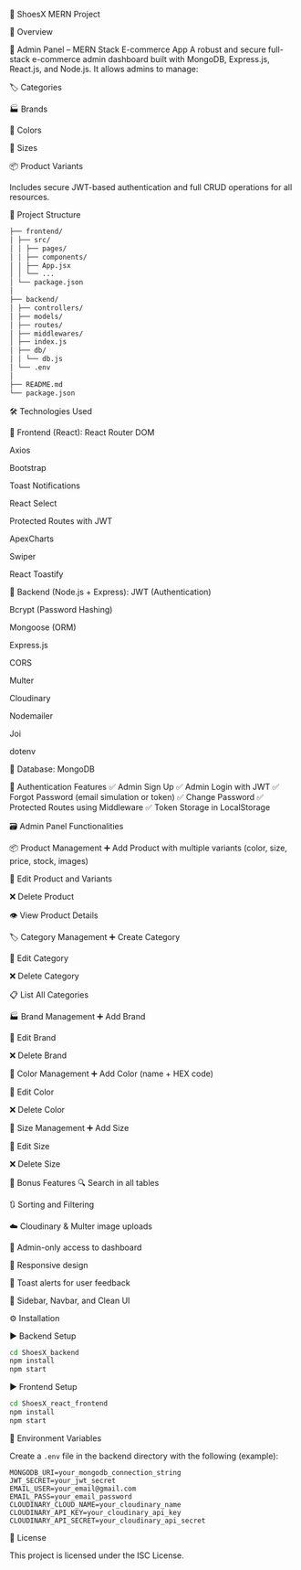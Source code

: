 👟 ShoesX MERN Project

🚀 Overview

🔐 Admin Panel – MERN Stack E-commerce App
A robust and secure full-stack e-commerce admin dashboard built with MongoDB, Express.js, React.js, and Node.js. It allows admins to manage:

🏷️ Categories

🏭 Brands

🎨 Colors

📏 Sizes

📦 Product Variants

Includes secure JWT-based authentication and full CRUD operations for all resources.

📁 Project Structure
```bash
├── frontend/  
│ ├── src/
│ │ ├── pages/  
│ │ ├── components/  
│ │ ├── App.jsx  
│ │ └── ...
│ └── package.json
│
├── backend/  
│ ├── controllers/  
│ ├── models/  
│ ├── routes/  
│ ├── middlewares/  
│ ├── index.js
│ ├── db/
│ │ └── db.js  
│ └── .env
│
├── README.md
└── package.json
```

🛠️ Technologies Used

🔹 Frontend (React):
React Router DOM

Axios

Bootstrap

Toast Notifications

React Select

Protected Routes with JWT

ApexCharts

Swiper

React Toastify

🔹 Backend (Node.js + Express):
JWT (Authentication)

Bcrypt (Password Hashing)

Mongoose (ORM)

Express.js

CORS

Multer

Cloudinary

Nodemailer

Joi

dotenv

🔹 Database:
MongoDB

🔐 Authentication Features
✅ Admin Sign Up
✅ Admin Login with JWT
✅ Forgot Password (email simulation or token)
✅ Change Password
✅ Protected Routes using Middleware
✅ Token Storage in LocalStorage

🗃️ Admin Panel Functionalities

📦 Product Management
➕ Add Product with multiple variants (color, size, price, stock, images)

📝 Edit Product and Variants

❌ Delete Product

👁️ View Product Details

🏷️ Category Management
➕ Create Category

📝 Edit Category

❌ Delete Category

📋 List All Categories

🏭 Brand Management
➕ Add Brand

📝 Edit Brand

❌ Delete Brand

🎨 Color Management
➕ Add Color (name + HEX code)

📝 Edit Color

❌ Delete Color

📏 Size Management
➕ Add Size

📝 Edit Size

❌ Delete Size

🚀 Bonus Features
🔍 Search in all tables

🔃 Sorting and Filtering

☁️ Cloudinary & Multer image uploads

🔐 Admin-only access to dashboard

📱 Responsive design

🔔 Toast alerts for user feedback

🧭 Sidebar, Navbar, and Clean UI

⚙️ Installation

▶️ Backend Setup

```bash
cd ShoesX_backend
npm install
npm start
```

▶️ Frontend Setup

```bash
cd ShoesX_react_frontend
npm install
npm start
```

🔑 Environment Variables

Create a `.env` file in the backend directory with the following (example):

```
MONGODB_URI=your_mongodb_connection_string
JWT_SECRET=your_jwt_secret
EMAIL_USER=your_email@gmail.com
EMAIL_PASS=your_email_password
CLOUDINARY_CLOUD_NAME=your_cloudinary_name
CLOUDINARY_API_KEY=your_cloudinary_api_key
CLOUDINARY_API_SECRET=your_cloudinary_api_secret
```

📜 License

This project is licensed under the ISC License.


